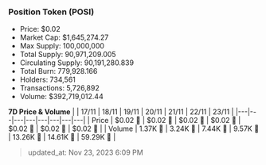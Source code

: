 
  ### Position Token (POSI)
  - Price: $0.02
  - Market Cap: $1,645,274.27
  - Max Supply: 100,000,000
  - Total Supply: 90,971,209.005
  - Circulating Supply: 90,191,280.839
  - Total Burn: 779,928.166
  - Holders: 734,561
  - Transactions: 5,726,892
  - Volume: $392,719,012.44

  **7D Price & Volume**
  | | 17&#x2F;11 | 18&#x2F;11 | 19&#x2F;11 | 20&#x2F;11 | 21&#x2F;11 | 22&#x2F;11 | 23&#x2F;11 |
  |---|---|---|---|---|---|---|---|
  | Price | $0.02 🔻 | $0.02 🔻 | $0.02 🔻 | $0.02 🔻 | $0.02 🔻 | $0.02 🔻 | $0.02 🔻 |
  | Volume | 1.37K 🔻 | 3.24K 🚀 | 7.44K 🚀 | 9.57K 🚀 | 13.26K 🚀 | 14.61K 🚀 | 59.29K 🚀 |

  > updated_at: Nov 23, 2023 6:09 PM
